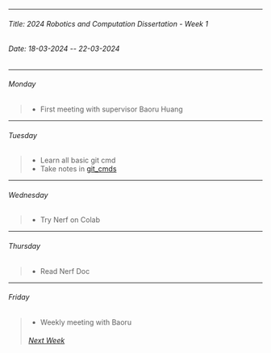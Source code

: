 ----------
###### Title: 2024 Robotics and Computation Dissertation - Week 1
###### Date: 18-03-2024 -- 22-03-2024
----------
###### Monday
> - First meeting with supervisor Baoru Huang
&nbsp;
----------
###### Tuesday
> - Learn all basic git cmd
> - Take notes in [git_cmds](../git_cmds.txt)
&nbsp;
----------
###### Wednesday
> - Try Nerf on Colab
&nbsp;
----------
###### Thursday
> - Read Nerf Doc
&nbsp;
----------
###### Friday
> - Weekly meeting with Baoru
&nbsp;
> ###### [Next Week](Week2.md)
